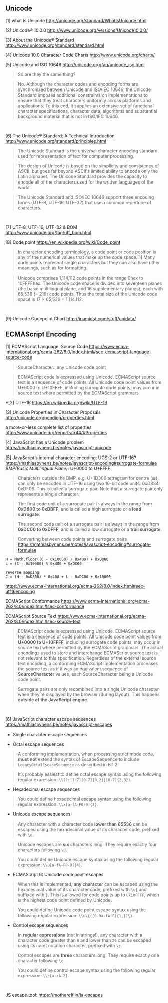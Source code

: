 ## Unicode
[1] what is Unicode
http://unicode.org/standard/WhatIsUnicode.html <br>

[2] Unicode® 10.0.0
http://www.unicode.org/versions/Unicode10.0.0/ <br>

[3] About the Unicode® Standard
http://www.unicode.org/standard/standard.html <br>

[4] Unicode 10.0 Character Code Charts
http://www.unicode.org/charts/ <br>

[5] Unicode and ISO 10646
http://unicode.org/faq/unicode_iso.html
> So are they the same thing?

> No. Although the character codes and encoding forms are synchronized between Unicode and ISO/IEC 10646, the Unicode Standard imposes additional constraints on implementations to ensure that they treat characters uniformly across platforms and applications. To this end, it supplies an extensive set of functional character specifications, character data, algorithms and substantial background material that is not in ISO/IEC 10646.
<br>

[6] The Unicode® Standard: A Technical Introduction
http://www.unicode.org/standard/principles.html
> The Unicode Standard is the universal character encoding standard used for representation of text for computer processing.

> The design of Unicode is based on the simplicity and consistency of ASCII, but goes far beyond ASCII's limited ability to encode only the Latin alphabet. The Unicode Standard provides the capacity to encode all of the characters used for the written languages of the world.

> The Unicode Standard and ISO/IEC 10646 support three encoding forms (UTF-8, UTF-16, UTF-32) that use a common repertoire of characters. 
<br>

[7] UTF-8, UTF-16, UTF-32 & BOM
http://www.unicode.org/faq/utf_bom.html
<br>

[8] Code point
https://en.wikipedia.org/wiki/Code_point

> In character encoding terminology, a code point or code position is any of the numerical values that make up the code space.[1] Many code points represent single characters but they can also have other meanings, such as for formatting.

> Unicode comprises 1,114,112 code points in the range 0hex to 10FFFFhex. The Unicode code space is divided into seventeen planes (the basic multilingual plane, and 16 supplementary planes), each with 65,536 (= 216) code points. Thus the total size of the Unicode code space is 17 × 65,536 = 1,114,112.
<br>

[9] Unicode Codepoint Chart
http://inamidst.com/stuff/unidata/ 
<br>

## ECMAScript Encoding
[1] ECMAScript Language: Source Code
https://www.ecma-international.org/ecma-262/8.0/index.html#sec-ecmascript-language-source-code
> SourceCharacter::
any Unicode code point

> ECMAScript code is expressed using Unicode. ECMAScript source text is a sequence of code points. All Unicode code point values from U+0000 to U+10FFFF, including surrogate code points, may occur in source text where permitted by the ECMAScript grammars

*[2] UTF-16
https://en.wikipedia.org/wiki/UTF-16 <br>

[3] Unicode Properties in Character Proposals
http://unicode.org/pending/properties.html <br>

a more-or-less complete list of properties
http://www.unicode.org/reports/tr44/#Properties

[4] JavaScript has a Unicode problem
https://mathiasbynens.be/notes/javascript-unicode <br>

[5] JavaScript’s internal character encoding: UCS-2 or UTF-16?
https://mathiasbynens.be/notes/javascript-encoding#surrogate-formulae <br>
_BMP(Basic Multilingual Plane):_  U+0000 to U+FFFF

> Characters outside the BMP, e.g. U+1D306 tetragram for centre (𝌆), can only be encoded in UTF-16 using two 16-bit code units: 0xD834 0xDF06. This is called a surrogate pair. Note that a surrogate pair only represents a single character.

> The first code unit of a surrogate pair is always in the range from **0xD800 to 0xDBFF**, and is called a high surrogate or a **lead surrogate**.

> The second code unit of a surrogate pair is always in the range from **0xDC00 to 0xDFFF**, and is called a low surrogate or a **trail surrogate**.

> Converting between code points and surrogate pairs
https://mathiasbynens.be/notes/javascript-encoding#surrogate-formulae
```
H = Math.floor((C - 0x10000) / 0x400) + 0xD800
L = (C - 0x10000) % 0x400 + 0xDC00

reverse mapping
C = (H - 0xD800) * 0x400 + L - 0xDC00 + 0x10000
```
https://www.ecma-international.org/ecma-262/8.0/index.html#sec-utf16encoding
<br>

ECMAScript Conformance
https://www.ecma-international.org/ecma-262/8.0/index.html#sec-conformance <br>

ECMAScript Source Text
https://www.ecma-international.org/ecma-262/8.0/index.html#sec-source-text <br>

> ECMAScript code is expressed using Unicode. ECMAScript source text is a sequence of code points. All Unicode code point values from **U+0000 to U+10FFFF**, including surrogate code points, may occur in source text where permitted by the ECMAScript grammars. The actual encodings used to store and interchange ECMAScript source text is not relevant to this specification. Regardless of the external source text encoding, a conforming ECMAScript implementation processes the source text as if it was an equivalent sequence of **SourceCharacter** values, each SourceCharacter being a Unicode code point.

> Surrogate pairs are only recombined into a single Unicode character when they’re displayed by the browser (during layout). This happens **outside of the JavaScript engine**.
<br>

[6] JavaScript character escape sequences
https://mathiasbynens.be/notes/javascript-escapes

- Single character escape sequences

- Octal escape sequences
> A conforming implementation, when processing strict mode code, **must not** extend the syntax of EscapeSequence to include `LegacyOctalEscapeSequence` as described in B.1.2.

> It’s probably easiest to define octal escape syntax using the following regular expression: `\\(?:[1-7][0-7]{0,2}|[0-7]{2,3})`.

- Hexadecimal escape sequences
> You could define hexadecimal escape syntax using the following regular expression: `\\x[a-fA-F0-9]{2}`.

- Unicode escape sequences
> Any character with a character code **lower than 65536** can be escaped using the hexadecimal value of its character code, prefixed with `\u`.

> Unicode escapes are **six** characters long. They require exactly four characters following `\u`.

> You could define Unicode escape syntax using the following regular expression: `\\u[a-fA-F0-9]{4}`.

- ECMAScript 6: Unicode code point escapes
> When this is implemented, **any character** can be escaped using the hexadecimal value of its character code, prefixed with `\u{` and suffixed with `}`. This is allowed for code points up to `0x10FFFF`, which is the highest code point defined by Unicode.

> You could define Unicode code point escape syntax using the following regular expression: `\\u\{([0-9a-fA-F]{1,})\}`.

- Control escape sequences
> In **regular expressions** (not in strings!), any character with a character code greater than `0` and lower than `26` can be escaped using its caret notation character, prefixed with `\c`.

> Control escapes are **three** characters long. They require exactly one character following `\c`.

> You could define control escape syntax using the following regular expression: `\\c[a-zA-Z]`.
<br>

JS escape tool:
https://mothereff.in/js-escapes





